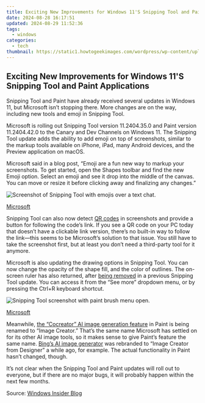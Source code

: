 ```yaml
---
title: Exciting New Improvements for Windows 11'S Snipping Tool and Paint Applications
date: 2024-08-28 16:17:51
updated: 2024-08-29 11:52:36
tags:
  - windows
categories:
  - tech
thumbnail: https://static1.howtogeekimages.com/wordpress/wp-content/uploads/2023/08/windows-11-4.jpg
---
```


## Exciting New Improvements for Windows 11'S Snipping Tool and Paint Applications

Snipping Tool and Paint have already received several updates in Windows 11, but Microsoft isn’t stopping there. More changes are on the way, including new tools and emoji in Snipping Tool.

 Microsoft is rolling out Snipping Tool version 11.2404.35.0 and Paint version 11.2404.42.0 to the Canary and Dev Channels on Windows 11\. The Snipping Tool update adds the ability to add emoji on top of screenshots, similar to the markup tools available on iPhone, iPad, many Android devices, and the Preview application on macOS.

 Microsoft said in a blog post, “Emoji are a fun new way to markup your screenshots. To get started, open the Shapes toolbar and find the new Emoji option. Select an emoji and see it drop into the middle of the canvas. You can move or resize it before clicking away and finalizing any changes.”

![Screenshot of Snipping Tool with emojis over a text chat.](https://static1.howtogeekimages.com/wordpress/wp-content/uploads/2024/05/untitled.png) 

[Microsoft](https://blogs.windows.com/windows-insider/2024/05/09/snipping-tool-and-paint-updates-begin-rolling-out-to-windows-insiders/)

 Snipping Tool can also now detect [QR codes](https://android-unlock.techidaily.com/how-to-change-lava-yuva-3-lock-screen-password-by-drfone-android/) in screenshots and provide a button for following the code’s link. If you see a QR code on your PC today that doesn’t have a clickable link version, there’s no built-in way to follow the link—this seems to be Microsoft’s solution to that issue. You still have to take the screenshot first, but at least you don’t need a third-party tool for it anymore.

 Microsoft is also updating the drawing options in Snipping Tool. You can now change the opacity of the shape fill, and the color of outlines. The on-screen ruler has also returned, after [being removed](https://answers.microsoft.com/en-us/windows/forum/all/what-happened-to-the-snipping-tool-ruler/85385175-98d0-4c6a-acc0-75ec5cd2d78e) in a previous Snipping Tool update. You can access it from the “See more” dropdown menu, or by pressing the Ctrl+R keyboard shortcut.

![Snipping Tool screenshot with paint brush menu open.](https://static1.howtogeekimages.com/wordpress/wp-content/uploads/2024/05/untitled-2.png) 

[Microsoft](https://blogs.windows.com/windows-insider/2024/05/09/snipping-tool-and-paint-updates-begin-rolling-out-to-windows-insiders/)

 Meanwhile, [the “Cocreator” AI image generation feature](https://tech-hub.techidaily.com/resolving-in-transit-issues-in-gpt-conversations/) in Paint is being renamed to “Image Creator.” That’s the same name Microsoft has settled on for its other AI image tools, so it makes sense to give Paint’s feature the same name. [Bing’s AI image generator](https://facebook-video-content.techidaily.com/2024-approved-social-networking-101-registering-with-facebook/) was rebranded to “Image Creator from Designer” a while ago, for example. The actual functionality in Paint hasn’t changed, though.

 It’s not clear when the Snipping Tool and Paint updates will roll out to everyone, but if there are no major bugs, it will probably happen within the next few months.

 Source: [Windows Insider Blog](https://blogs.windows.com/windows-insider/2024/05/09/snipping-tool-and-paint-updates-begin-rolling-out-to-windows-insiders/)

<ins class="adsbygoogle"
     style="display:block"
     data-ad-format="autorelaxed"
     data-ad-client="ca-pub-7571918770474297"
     data-ad-slot="1223367746"></ins>



<ins class="adsbygoogle"
     style="display:block"
     data-ad-client="ca-pub-7571918770474297"
     data-ad-slot="8358498916"
     data-ad-format="auto"
     data-full-width-responsive="true"></ins>
